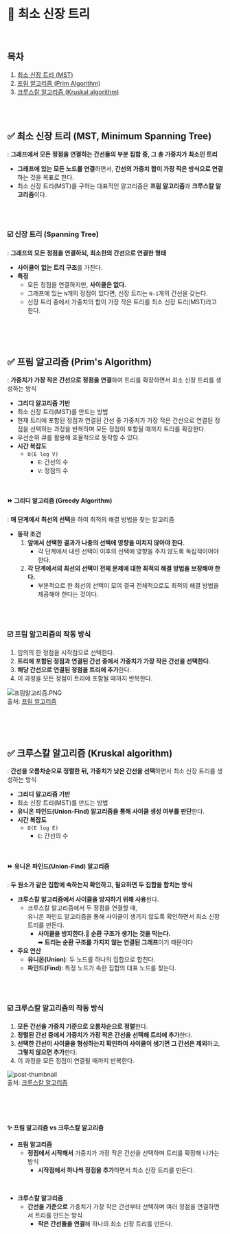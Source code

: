 
# 📌 최소 신장 트리

<br/>

## 목차
1. [최소 신장 트리 (MST)](#-최소-신장-트리-mst-minimum-spanning-tree)
2. [프림 알고리즘 (Prim Algorithm)](#-프림-알고리즘-prims-algorithm)
3. [크루스칼 알고리즘 (Kruskal algorithm)](#-크루스칼-알고리즘-kruskal-algorithm)

<br/><br/>

## ✅ 최소 신장 트리 (MST, Minimum Spanning Tree)
: **그래프에서 모든 정점을 연결하는 간선들의 부분 집합 중, 그 총 가중치가 최소인 트리**
- **그래프에 있는 모든 노드를 연결**하면서, **간선의 가중치 합이 가장 작은 방식으로 연결**하는 것을 목표로 한다.
- 최소 신장 트리(MST)를 구하는 대표적인 알고리즘은 **프림 알고리즘**과 **크루스칼 알고리즘**이다.

<br/><br/>

### ☑️ 신장 트리 (Spanning Tree)
: **그래프의 모든 정점을 연결하되, 최소한의 간선으로 연결한 형태**
- **사이클이 없는 트리 구조**를 가진다.
- **특징**
  - 모든 정점을 연결하지만, **사이클은 없다.**
  - 그래프에 있는 `N`개의 정점이 있다면, 신장 트리는 `N-1`개의 간선을 갖는다.
  - 신장 트리 중에서 가중치의 합이 가장 작은 트리를 최소 신장 트리(MST)라고 한다.

<br/><br/>
<br/>

## ✅ 프림 알고리즘 (Prim's Algorithm)
: **가중치가 가장 작은 간선으로 정점을 연결**하여 트리를 확장하면서 최소 신장 트리를 생성하는 방식
- **그리디 알고리즘 기반**
- 최소 신장 트리(MST)를 만드는 방법
- 현재 트리에 포함된 정점과 연결된 간선 중 가중치가 가장 작은 간선으로 연결된 정점을 선택하는 과정을 반복하며 모든 정점이 포함될 때까지 트리를 확장한다.
- 우선순위 큐를 활용해 효율적으로 동작할 수 있다.
- **시간 복잡도**
  - `O(E log V)` 
    - `E`: 간선의 수
    - `V`: 정점의 수

<br/>

#### ⏩ 그리디 알고리즘 (Greedy Algorithm)
: **매 단계에서 최선의 선택**을 하여 최적의 해결 방법을 찾는 알고리즘
- **동작 조건**
  1. **앞에서 선택한 결과가 나중의 선택에 영향을 미치지 않아야 한다.** 
     - 각 단계에서 내린 선택이 이후의 선택에 영향을 주지 않도록 독립적이어야 한다.
  2. **각 단계에서의 최선의 선택이 전체 문제에 대한 최적의 해결 방법을 보장해야 한다.** 
     - 부분적으로 한 최선의 선택이 모여 결국 전체적으로도 최적의 해결 방법을 제공해야 한다는 것이다.

<br/><br/>

### ☑️ 프림 알고리즘의 작동 방식
1. 임의의 한 정점을 시작점으로 선택한다.
2. **트리에 포함된 정점과 연결된 간선 중에서 가중치가 가장 작은 간선을 선택한다.**
3. **해당 간선으로 연결된 정점을 트리에 추가**한다.
4. 이 과정을 모든 정점이 트리에 포함될 때까지 반복한다.

![프림알고리즘.PNG](https://velog.velcdn.com/post-images%2Fholicme7%2F33f0f280-25f7-11ea-a2f9-49b7e39d995e%2F%ED%94%84%EB%A6%BC%EC%95%8C%EA%B3%A0%EB%A6%AC%EC%A6%98.PNG) <br/>
출처: [프림 알고리즘](https://velog.io/@holicme7/%EC%95%8C%EA%B3%A0%EB%A6%AC%EC%A6%98-MST-%ED%94%84%EB%A6%BCPrim-%EC%95%8C%EA%B3%A0%EB%A6%AC%EC%A6%98)

<br/><br/>
<br/>
  
## ✅ 크루스칼 알고리즘 (Kruskal algorithm)
: **간선을 오름차순으로 정렬한 뒤, 가중치가 낮은 간선을 선택**하면서 최소 신장 트리를 생성하는 방식
- **그리디 알고리즘 기반**
- 최소 신장 트리(MST)를 만드는 방법
- **유니온 파인드(Union-Find) 알고리즘을 통해 사이클 생성 여부를 판단**한다.
- **시간 복잡도**
  - `O(E log E)` 
    - `E`: 간선의 수

<br/>

#### ⏩ 유니온 파인드(Union-Find) 알고리즘
: **두 원소가 같은 집합에 속하는지 확인하고, 필요하면 두 집합을 합치는 방식**
- **크루스칼 알고리즘에서 사이클을 방지하기 위해 사용**된다. 
  - 크루스칼 알고리즘에서 두 정점을 연결할 때, <br/> 유니온 파인드 알고리즘을 통해 사이클이 생기지 않도록 확인하면서 최소 신장 트리를 만든다.
    - **사이클을 방지한다.🟰 순환 구조가 생기는 것을 막는다.** <br/>
➡︎ **트리는 순환 구조를 가지지 않는 연결된 그래프**이기 때문이다
- **주요 연산**
  - **유니온(Union)**: 두 노드를 하나의 집합으로 합친다.
  - **파인드(Find)**: 특정 노드가 속한 집합의 대표 노드를 찾는다.

<br/><br/>

### ☑️ 크루스칼 알고리즘의 작동 방식
1. **모든 간선을 가중치 기준으로 오름차순으로 정렬**한다.
2. **정렬된 간선 중에서 가중치가 가장 작은 간선을 선택해 트리에 추가**한다.
3. **선택한 간선이 사이클을 형성하는지 확인하여 사이클이 생기면 그 간선은 제외**하고, **그렇지 않으면 추가**한다.
4. 이 과정을 모든 정점이 연결될 때까지 반복한다.

![post-thumbnail](https://velog.velcdn.com/images/ming/post/0123bda5-18eb-4c86-9077-cd78992f5a7d/kruskal.png) <br/>
출처: [크루스칼 알고리즘](https://velog.io/@ming/MST%EC%B5%9C%EC%86%8C-%EC%8B%A0%EC%9E%A5%ED%8A%B8%EB%A6%AC-%EC%95%8C%EA%B3%A0%EB%A6%AC%EC%A6%98)

<br/><br/>
<br/>

#### ✨ 프림 알고리즘  vs  크루스칼 알고리즘

- **프림 알고리즘**
  - **정점에서 시작해서** 가중치가 가장 작은 간선을 선택하며 트리를 확장해 나가는 방식
    - **시작점에서 하나씩 정점을 추가**하면서 최소 신장 트리를 만든다.

<br/>

- **크루스칼 알고리즘**
  - **간선을 기준으로** 가중치가 가장 작은 간선부터 선택하며 여러 정점을 연결하면서 트리를 만드는 방식
    - **작은 간선들을 연결**해 하나의 최소 신장 트리를 만든다.

<br/><br/>

